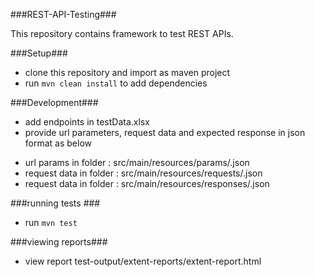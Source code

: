 ###REST-API-Testing###

This repository contains framework to test REST APIs.

###Setup###
* clone this repository and import as maven project
* run ```mvn clean install``` to add dependencies


###Development###
* add endpoints in testData.xlsx
* provide url parameters, request data  and expected response in json format as below 
- url params in folder : src/main/resources/params/<any unique file name>.json
- request data in folder : src/main/resources/requests/<any unique file name>.json
- request data in folder : src/main/resources/responses/<any unique file name>.json

###running tests ###
* run ```mvn test```

###viewing reports###
* view report test-output/extent-reports/extent-report.html
